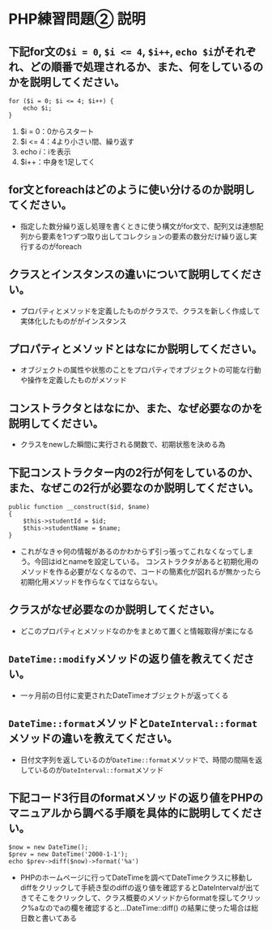 # PHP練習問題② 説明

## 下記for文の`$i = 0`, `$i <= 4`, `$i++`, `echo $i`がそれぞれ、どの順番で処理されるか、また、何をしているのかを説明してください。

```
for ($i = 0; $i <= 4; $i++) {
    echo $i;
}
```

1. $i = 0：0からスタート
2. $i <= 4：4より小さい間、繰り返す
3. echo $i：$iを表示
4. $i++：中身を1足してく

## for文とforeachはどのように使い分けるのか説明してください。
- 指定した数分繰り返し処理を書くときに使う構文がfor文で、配列又は連想配列から要素を1つずつ取り出してコレクションの要素の数分だけ繰り返し実行するのがforeach


## クラスとインスタンスの違いについて説明してください。
- プロパティとメソッドを定義したものがクラスで、クラスを新しく作成して実体化したものががインスタンス

## プロパティとメソッドとはなにか説明してください。
- オブジェクトの属性や状態のことをプロパティでオブジェクトの可能な行動や操作を定義したものがメソッド

## コンストラクタとはなにか、また、なぜ必要なのかを説明してください。
- クラスをnewした瞬間に実行される関数で、初期状態を決める為

## 下記コンストラクター内の2行が何をしているのか、また、なぜこの2行が必要なのか説明してください。
```
public function __construct($id, $name)
{
    $this->studentId = $id;
    $this->studentName = $name;
}
```
- これがなきゃ何の情報があるのかわからず引っ張ってこれなくなってしまう。今回はidとnameを設定している。
コンストラクタがあると初期化用のメソッドを作る必要がなくなるので、コードの簡素化が図れるが無かったら初期化用メソッドを作らなくてはならない。

## クラスがなぜ必要なのか説明してください。
- どこのプロパティとメソッドなのかをまとめて置くと情報取得が楽になる

## `DateTime::modify`メソッドの返り値を教えてください。
- 一ヶ月前の日付に変更されたDateTimeオブジェクトが返ってくる

## `DateTime::format`メソッドと`DateInterval::format`メソッドの違いを教えてください。
- 日付文字列を返しているのが`DateTime::format`メソッドで、時間の間隔を返しているのが`DateInterval::format`メソッド

## 下記コード3行目のformatメソッドの返り値をPHPのマニュアルから調べる手順を具体的に説明してください。
```
$now = new DateTime();
$prev = new DateTime('2000-1-1');
echo $prev->diff($now)->format('%a')
```

- PHPのホームページに行ってDateTimeを調べてDateTimeクラスに移動しdiffをクリックして手続き型のdiffの返り値を確認するとDateIntervalが出てきてそこをクリックして、クラス概要のメソッドからformatを探してクリック%aなのでaの欄を確認すると…DateTime::diff() の結果に使った場合は総日数と書いてある